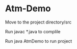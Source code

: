 # Atm-Demo
Move to the project directory/src

Run javac *.java to complile

Run java AtmDemo to run project
